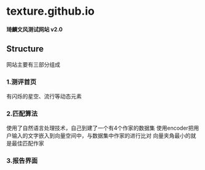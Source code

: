 # texture.github.io
#### 琦麟文风测试网站 v2.0
## Structure
网站主要有三部分组成
### 1.测评首页
有闪烁的星空、流行等动态元素
### 2.匹配算法
使用了自然语言处理技术，自己到建了一个有4个作家的数据集
使用encoder把用户输入的文字嵌入到向量空间中，与数据集中作家的进行比对
向量夹角最小的就是最佳匹配作家
### 3.报告界面
